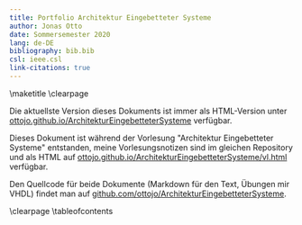 ```yaml
---
title: Portfolio Architektur Eingebetteter Systeme
author: Jonas Otto
date: Sommersemester 2020
lang: de-DE
bibliography: bib.bib
csl: ieee.csl
link-citations: true
---
```


\maketitle
\clearpage

Die aktuellste Version dieses Dokuments ist immer als HTML-Version unter
[ottojo.github.io/ArchitekturEingebetteterSysteme](https://ottojo.github.io/ArchitekturEingebetteterSysteme)
verfügbar.

Dieses Dokument ist während der Vorlesung "Architektur Eingebetteter
Systeme" entstanden, meine Vorlesungsnotizen sind im gleichen Repository und als
HTML auf
[ottojo.github.io/ArchitekturEingebetteterSysteme/vl.html](https://ottojo.github.io/ArchitekturEingebetteterSysteme/vl.html)
verfügbar.

Den Quellcode für beide Dokumente (Markdown für den Text, Übungen mir
VHDL) findet man auf
[github.com/ottojo/ArchitekturEingebetteterSysteme](https://github.com/ottojo/ArchitekturEingebetteterSysteme).

\clearpage
\tableofcontents
